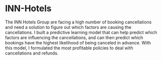 # INN-Hotels
The INN Hotels Group are facing a high number of booking cancellations and need a solution to figure out which factors are causing the cancellations. I built a predictive learning model that can help predict which factors are influencing the cancellations, and can then predict which bookings have the highest likelihood of being canceled in advance. With this model, I formulated the most profitable policies to deal with cancellations and refunds. 
